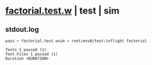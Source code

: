 # [factorial.test.w](../../../../../../examples/tests/sdk_tests/math/factorial.test.w) | test | sim

## stdout.log
```log
pass ─ factorial.test.wsim » root/env0/test:inflight factorial
 
Tests 1 passed (1)
Test Files 1 passed (1)
Duration <DURATION>
```

